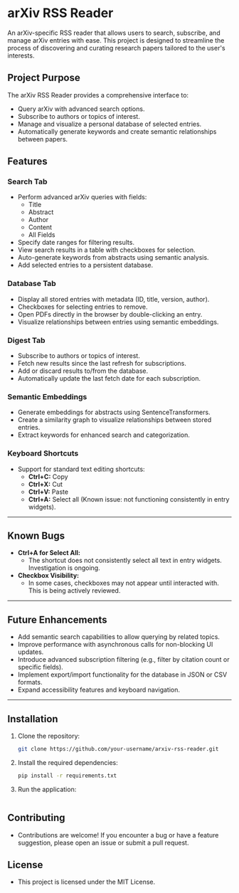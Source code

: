 # arXiv RSS Reader

An arXiv-specific RSS reader that allows users to search, subscribe, and manage arXiv entries with ease. This project is designed to streamline the process of discovering and curating research papers tailored to the user's interests.

## **Project Purpose**

The arXiv RSS Reader provides a comprehensive interface to:
- Query arXiv with advanced search options.
- Subscribe to authors or topics of interest.
- Manage and visualize a personal database of selected entries.
- Automatically generate keywords and create semantic relationships between papers.

## **Features**

### **Search Tab**
- Perform advanced arXiv queries with fields:
  - Title
  - Abstract
  - Author
  - Content
  - All Fields
- Specify date ranges for filtering results.
- View search results in a table with checkboxes for selection.
- Auto-generate keywords from abstracts using semantic analysis.
- Add selected entries to a persistent database.

### **Database Tab**
- Display all stored entries with metadata (ID, title, version, author).
- Checkboxes for selecting entries to remove.
- Open PDFs directly in the browser by double-clicking an entry.
- Visualize relationships between entries using semantic embeddings.

### **Digest Tab**
- Subscribe to authors or topics of interest.
- Fetch new results since the last refresh for subscriptions.
- Add or discard results to/from the database.
- Automatically update the last fetch date for each subscription.

### **Semantic Embeddings**
- Generate embeddings for abstracts using SentenceTransformers.
- Create a similarity graph to visualize relationships between stored entries.
- Extract keywords for enhanced search and categorization.

### **Keyboard Shortcuts**
- Support for standard text editing shortcuts:
  - **Ctrl+C:** Copy
  - **Ctrl+X:** Cut
  - **Ctrl+V:** Paste
  - **Ctrl+A:** Select all (Known issue: not functioning consistently in entry widgets).

---

## **Known Bugs**
- **Ctrl+A for Select All:**
  - The shortcut does not consistently select all text in entry widgets. Investigation is ongoing.
- **Checkbox Visibility:**
  - In some cases, checkboxes may not appear until interacted with. This is being actively reviewed.

---

## **Future Enhancements**
- Add semantic search capabilities to allow querying by related topics.
- Improve performance with asynchronous calls for non-blocking UI updates.
- Introduce advanced subscription filtering (e.g., filter by citation count or specific fields).
- Implement export/import functionality for the database in JSON or CSV formats.
- Expand accessibility features and keyboard navigation.

---

## **Installation**

1. Clone the repository:
   ```bash
   git clone https://github.com/your-username/arxiv-rss-reader.git

2. Install the required dependencies:
    ```bash
    pip install -r requirements.txt

3. Run the application:
    ```python main.py


## **Contributing**
- Contributions are welcome! If you encounter a bug or have a feature suggestion, please open an issue or submit a pull request.

## **License**
- This project is licensed under the MIT License. 

